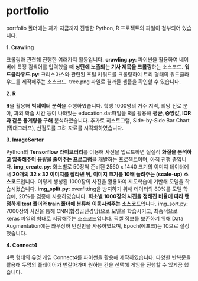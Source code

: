 # portfolio
portfolio 폴더에는 제가 지금까지 진행한 Python, R 프로젝트의 파일이 첨부되어 있습니다. 

**1. Crawling**
   
   크롤링과 관련해 진행한 여러가지 활동입니다.
   **crawling.py**: 파이썬을 활용하여 네이버에 특정 검색어를 입력했을 때 **상단에 노출되는 기사 제목을 크롤링**하는 소스코드. 
   **워드클라우드.py**: 크리스마스와 관련된 포털 키워드를 크롤링하여 트리 형태의 워드클라우드를 제작해주는 소스코드. tree.png 파일로 결과물 샘플을 확인할 수 있습니다.

**2. R**

   **R**을 활용해 **빅데이터 분석**을 수행하였습니다. 
   학생 1000명의 거주 지역, 희망 진로 분야, 과외 학습 시간 등이 나와있는 education.dat파일을 R을 활용해 **평균, 중앙값, IQR과 같은 통계량을 구해** 분석하였습니다. 추가로 히스토그램, Side-by-Side Bar Chart (막대그래프), 산점도를 그려 자료를 시각화하였습니다. 

**3. ImageSorter**
   
   Python의 **Tensorflow 라이브러리**를 이용해 사진을 업로드하면 실질적 **화질을 분석하고 압축해주어 용량을 줄여주는 프로그램**을 개발하는 프로젝트이며, 아직 진행 중입니다. 
   **img_create.py**: 화소별로 50장씩 준비된 2560 x 1440 크기의 이미지 데이터에서 **20개의 32 x 32 이미지를 잘라낸 뒤, 이미지 크기를 10배 늘려주는 (scale-up) 소스코드**입니다. 이렇게 생성된 1000장의 사진을 활용하여 지도학습에 기반해 모델을 학습시켰습니다. 
   **img_split.py**: overfitting을 방지하기 위해 데이터의 80%를 모델 학습에, 20%를 검증에 사용하였습니다. **화소별 1000장의 사진을 정해진 비율에 따라 랜덤하게 test 폴더와 train 폴더에 분류해 이동시켜주는 소스코드**입니다. 
   img_sort.py: 7000장의 사진을 통해 CNN(합성곱신경망)으로 모델을 학습시키고, 최종적으로 keras 파일의 형태로 저장해주는 소스코드입니다. 픽셀 정보를 보존하기 위해 Data Augmentation에는 좌우상하 반전만을 사용하였으며, Epoch(에포크)는 10으로 설정했습니다. 

   **4. Connect4**

   4목 형태의 유명 게임 Connect4를 파이썬을 활용해 제작하였습니다. 다양한 반복문을 활용해 두명의 플레이어가 번갈아가며 원하는 칸을 선택해 게임을 진행할 수 있게끔 했습니다. 
